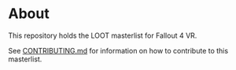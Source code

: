 # About

This repository holds the LOOT masterlist for Fallout 4 VR.

See [CONTRIBUTING.md](CONTRIBUTING.md) for information on how to contribute to this masterlist.

